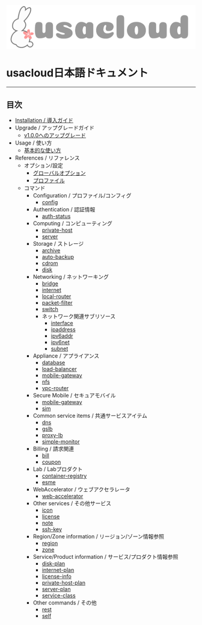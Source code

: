 ![usacloud_logo.png](images/usacloud_logo_h.png)

# usacloud日本語ドキュメント

---

## 目次

* [Installation / 導入ガイド](installation/start_guide)
* Upgrade / アップグレードガイド
    - [v1.0.0へのアップグレード](upgrade/v1_0_0)
* Usage / 使い方
    - [基本的な使い方](guides/basic_usage)
* References / リファレンス
    * オプション/設定
        - [グローバルオプション](commands/global.md)
        - [プロファイル](commands/profile.md)
    * コマンド
        * Configuration / プロファイル/コンフィグ
            - [config](commands/config)
        * Authentication / 認証情報
            - [auth-status](commands/auth-status)
        * Computing / コンピューティング
            - [private-host](commands/private-host)
            - [server](commands/server)
        * Storage / ストレージ
            - [archive](commands/archive)
            - [auto-backup](commands/auto-backup)
            - [cdrom](commands/cdrom)
            - [disk](commands/disk)
        * Networking / ネットワーキング
            - [bridge](commands/bridge)
            - [internet](commands/internet)
            - [local-router](commands/local-router)
            - [packet-filter](commands/packet-filter)
            - [switch](commands/switch)
            * ネットワーク関連サブリソース
                - [interface](commands/interface)
                - [ipaddress](commands/ipaddress)
                - [ipv6addr](commands/ipv6addr)
                - [ipv6net](commands/ipv6net)
                - [subnet](commands/subnet)
        * Appliance / アプライアンス
            - [database](commands/database)
            - [load-balancer](commands/load-balancer)
            - [mobile-gateway](commands/mobile-gateway)
            - [nfs](commands/nfs)
            - [vpc-router](commands/vpc-router)
        * Secure Mobile / セキュアモバイル
            - [mobile-gateway](commands/mobile-gateway)
            - [sim](commands/sim)
        * Common service items / 共通サービスアイテム
            - [dns](commands/dns)
            - [gslb](commands/gslb)
            - [proxy-lb](commands/proxy-lb)
            - [simple-monitor](commands/simple-monitor)
        * Billing / 請求関連
            - [bill](commands/bill)
            - [coupon](commands/coupon)
        * Lab / Labプロダクト
            - [container-registry](commands/container-registry)
            - [esme](commands/esme)
        * WebAccelerator / ウェブアクセラレータ
            - [web-accelerator](commands/web-accelerator)
        * Other services / その他サービス
            - [icon](commands/icon)
            - [license](commands/license)
            - [note](commands/note)
            - [ssh-key](commands/ssh-key)
         * Region/Zone information / リージョン/ゾーン情報参照
            - [region](commands/region)
            - [zone](commands/zone)
        * Service/Product information / サービス/プロダクト情報参照
            - [disk-plan](commands/disk-plan)
            - [internet-plan](commands/internet-plan)
            - [license-info](commands/license-info)
            - [private-host-plan](commands/private-host-plan)
            - [server-plan](commands/server-plan)
            - [service-class](commands/service-class)
        * Other commands / その他
            - [rest](commands/rest)
            - [self](commands/self)